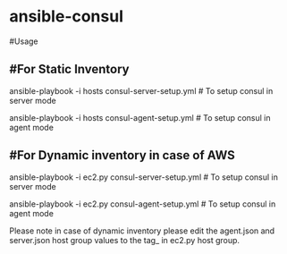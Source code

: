 # ansible-consul

#Usage

#For Static Inventory
---------------------

ansible-playbook -i hosts consul-server-setup.yml # To setup consul in server mode

ansible-playbook -i hosts consul-agent-setup.yml  # To setup consul in agent mode


#For Dynamic inventory in case of AWS
-------------------------------------

ansible-playbook -i ec2.py consul-server-setup.yml # To setup consul in server mode

ansible-playbook -i ec2.py consul-agent-setup.yml  # To setup consul in agent mode

Please note in case of dynamic inventory please edit the agent.json and server.json host group values to the tag_ in ec2.py host group.

